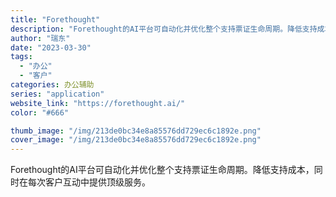 ```yaml
---
title: "Forethought"
description: "Forethought的AI平台可自动化并优化整个支持票证生命周期。降低支持成本，同时在每次客户互动中提供顶级服务。 "
author: "瑞东"
date: "2023-03-30"
tags:
  - "办公"
  - "客户"
categories: 办公辅助
series: "application"
website_link: "https://forethought.ai/"
color: "#666"

thumb_image: "/img/213de0bc34e8a85576dd729ec6c1892e.png"
cover_image: "/img/213de0bc34e8a85576dd729ec6c1892e.png"
---
```


Forethought的AI平台可自动化并优化整个支持票证生命周期。降低支持成本，同时在每次客户互动中提供顶级服务。 